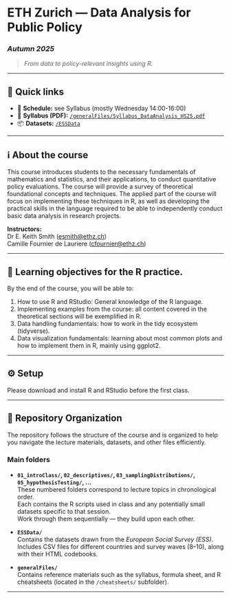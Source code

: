 # ETH Zurich — Data Analysis for Public Policy 
### *Autumn 2025*
> *From data to policy-relevant insights using R.*

---

## 🔗 Quick links

- 📅 **Schedule:** see Syllabus (mostly Wednesday 14:00-16:00)
- 🧾 **Syllabus (PDF):** [`/generalFiles/Syllabus_DataAnalysis_HS25.pdf`](./generalFiles/Syllabus_DataAnalysis_HS25.pdf) 
- 📦 **Datasets:** [`/ESSData`](./ESSData)  

<!-- 🧪 **Assignments:** [`/assignments`](./assignments) -->
<!-- 📊 **Extra materials:** [`/extra`](./extra) -->

---

## ℹ️ About the course

This course introduces students to the necessary fundamentals of mathematics and statistics, and their applications, to conduct quantitative policy evaluations.
The course will provide a survey of theoretical foundational concepts and techniques. The applied part
of the course will focus on implementing these techniques in R, as well as developing the
practical skills in the language required to be able to independently conduct basic data analysis in research projects.

**Instructors:**  
Dr E. Keith Smith ([esmith@ethz.ch](mailto:esmith@ethz.ch))  
Camille Fournier de Lauriere ([cfournier@ethz.ch](mailto:cfournier@ethz.ch))

---

## 🎯 Learning objectives for the R practice.

By the end of the course, you will be able to:

1. How to use R and RStudio: General knowledge of the R language.
2. Implementing examples from the course: all content covered in the theoretical sections will be
exemplified in R.
3. Data handling fundamentals: how to work in the tidy ecosystem (tidyverse).
4. Data visualization fundamentals: learning about most common plots and how to implement them in R,
mainly using ggplot2.

---

## ⚙️ Setup

Please download and install R and RStudio before the first class.

---

## 📁 Repository Organization

The repository follows the structure of the course and is organized to help you navigate the lecture materials, datasets, and other files efficiently.

### Main folders

- **`01_introClass/`, `02_descriptives/`, `03_samplingDistributions/`, `05_hypothesisTesting/`, …**  
  These numbered folders correspond to lecture topics in chronological order.  
  Each contains the R scripts used in class and any potentially small datasets specific to that session.  
  Work through them sequentially — they build upon each other.

- **`ESSData/`**  
  Contains the datasets drawn from the *European Social Survey (ESS)*.  
  Includes CSV files for different countries and survey waves (8–10), along with their HTML codebooks.  

- **`generalFiles/`**  
  Contains reference materials such as the syllabus, formula sheet, and R cheatsheets (located in the `/cheatsheets/` subfolder).

---

